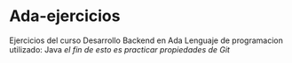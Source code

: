 # Ada-ejercicios
Ejercicios del curso Desarrollo Backend en Ada 
Lenguaje de programacion utilizado: Java
*el fin de esto es practicar propiedades de Git*

